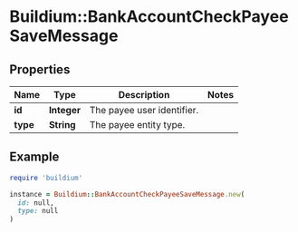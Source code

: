# Buildium::BankAccountCheckPayeeSaveMessage

## Properties

| Name | Type | Description | Notes |
| ---- | ---- | ----------- | ----- |
| **id** | **Integer** | The payee user identifier. |  |
| **type** | **String** | The payee entity type. |  |

## Example

```ruby
require 'buildium'

instance = Buildium::BankAccountCheckPayeeSaveMessage.new(
  id: null,
  type: null
)
```

